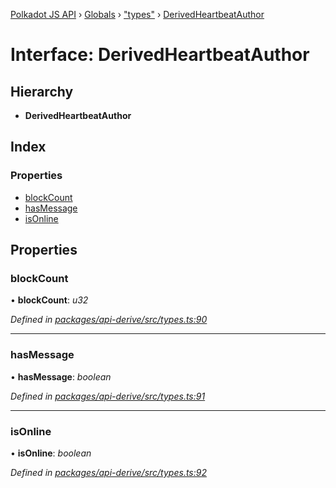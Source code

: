 [Polkadot JS API](../README.md) › [Globals](../globals.md) › ["types"](../modules/_types_.md) › [DerivedHeartbeatAuthor](_types_.derivedheartbeatauthor.md)

# Interface: DerivedHeartbeatAuthor

## Hierarchy

* **DerivedHeartbeatAuthor**

## Index

### Properties

* [blockCount](_types_.derivedheartbeatauthor.md#blockcount)
* [hasMessage](_types_.derivedheartbeatauthor.md#hasmessage)
* [isOnline](_types_.derivedheartbeatauthor.md#isonline)

## Properties

###  blockCount

• **blockCount**: *u32*

*Defined in [packages/api-derive/src/types.ts:90](https://github.com/polkadot-js/api/blob/51a866fd35/packages/api-derive/src/types.ts#L90)*

___

###  hasMessage

• **hasMessage**: *boolean*

*Defined in [packages/api-derive/src/types.ts:91](https://github.com/polkadot-js/api/blob/51a866fd35/packages/api-derive/src/types.ts#L91)*

___

###  isOnline

• **isOnline**: *boolean*

*Defined in [packages/api-derive/src/types.ts:92](https://github.com/polkadot-js/api/blob/51a866fd35/packages/api-derive/src/types.ts#L92)*
